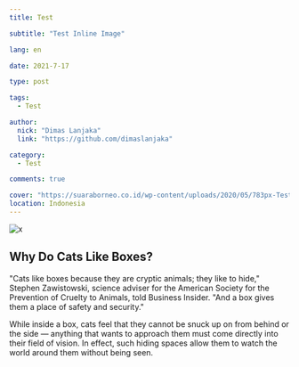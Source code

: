 ```yaml
---
title: Test

subtitle: "Test Inline Image"

lang: en

date: 2021-7-17

type: post

tags:
  - Test

author:
  nick: "Dimas Lanjaka"
  link: "https://github.com/dimaslanjaka"

category:
  - Test

comments: true

cover: "https://suaraborneo.co.id/wp-content/uploads/2020/05/783px-Test-Logo.svg_.png"
location: Indonesia
---
```


<!--suppress HtmlUnknownTarget -->
<link rel="stylesheet" href="/scss/inline-image.css" media="all" />

<div class="container-box">
  <img class="container-box-image" src="https://mtdata.ru/u7/photo53A0/20946911428-0/original.jpg#20946911428" alt="x">
  <div class="container-box-text">
    <h2>Why Do Cats Like Boxes?</h2>
    <p>"Cats like boxes because they are cryptic animals; they like to hide," Stephen Zawistowski, science adviser for the American Society for the Prevention of Cruelty to Animals, told Business Insider. "And a box gives them a place of safety and security."</p>
    <p>While inside a box, cats feel that they cannot be snuck up on from behind or the side — anything that wants to approach them must come directly into their field of vision. In effect, such hiding spaces allow them to watch the world around them without being seen.</p>
  </div>
</div>
